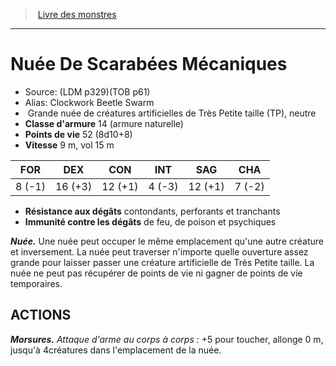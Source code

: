 ﻿> [Livre des monstres](tome_of_beasts.md)

---

# Nuée De Scarabées Mécaniques

- Source: (LDM p329)(TOB p61)
- Alias: Clockwork Beetle Swarm
-  Grande nuée de créatures artificielles de Très Petite taille (TP), neutre
- **Classe d'armure** 14 (armure naturelle)
- **Points de vie** 52 (8d10+8)
- **Vitesse** 9 m, vol 15 m

|FOR|DEX|CON|INT|SAG|CHA|
|---|---|---|---|---|---|
|8 (-1)|16 (+3)|12 (+1)|4 (-3)|12 (+1)|7 (-2)|

- **Résistance aux dégâts** contondants, perforants et tranchants
- **Immunité contre les dégâts** de feu, de poison et psychiques

**_Nuée._** Une nuée peut occuper le même emplacement qu'une autre créature et inversement. La nuée peut traverser n'importe quelle ouverture assez grande pour laisser passer une créature artificielle de Très Petite taille. La nuée ne peut pas récupérer de points de vie ni gagner de points de vie temporaires.

## ACTIONS

**_Morsures._** _Attaque d'arme au corps à corps :_ +5 pour toucher, allonge 0 m, jusqu'à 4créatures dans l'emplacement de la nuée.

